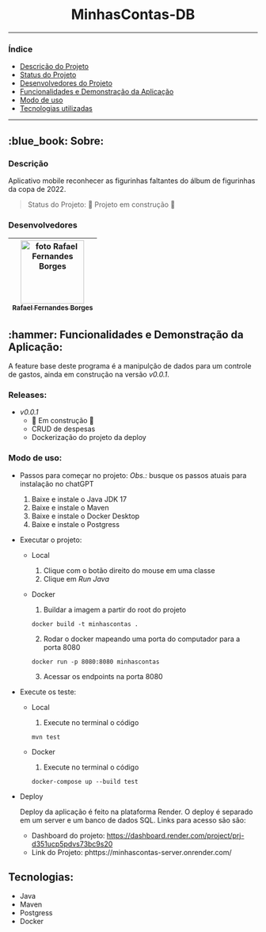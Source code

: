 <!-- Título -->
<h1 align="center"> MinhasContas-DB </h1>

<!-- Badges -->

*******
### Índice 

* [Descrição do Projeto](#descrição-do-projeto)
* [Status do Projeto](#status-do-Projeto)
* [Desenvolvedores do Projeto](#pessoas-desenvolvedoras)
* [Funcionalidades e Demonstração da Aplicação](#funcionalidades-e-demonstração-da-aplicação)
* [Modo de uso](#modo-de-uso)
* [Tecnologias utilizadas](#tecnologias-utilizadas)
*******

<!-- Descrição -->
<h2> :blue_book: Sobre: </h2>

<div id="descrição-do-projeto"/>
<h3> Descrição </h3>

Aplicativo mobile reconhecer as figurinhas faltantes do álbum de figurinhas da copa de 2022.

<div id="status-do-Projeto"/>

> Status do Projeto: :construction: Projeto em construção :construction:

<div id="pessoas-desenvolvedoras"/>
<h3> Desenvolvedores </h3>

| [<img src="https://github.com/RafaFBorges.png" alt="foto Rafael Fernandes Borges"  width="128px" height="128px"/><br><sub>Rafael Fernandes Borges</sub>](https://github.com/RafaFBorges)
| :---: |

<!-- Funcionalidades e Demonstração da Aplicação -->
<div id="funcionalidades-e-demonstração-da-aplicação"/>
<h2> :hammer: Funcionalidades e Demonstração da Aplicação: </h2>

A feature base deste programa é a manipulção de dados para um controle de gastos, ainda em construção na versão *v0.0.1*.

### Releases:

- *v0.0.1*
  * :construction: Em construção :construction:
  * CRUD de despesas
  * Dockerização do projeto da deploy

<!-- Primeiro acesso -->
<div id="modo-de-uso" />

### Modo de uso:

- Passos para começar no projeto:
  *Obs.:* busque os passos atuais para instalação no chatGPT

  1. Baixe e instale o Java JDK 17
  2. Baixe e instale o Maven
  3. Baixe e instale o Docker Desktop
  4. Baixe e instale o Postgress

- Executar o projeto:
  
  - Local
    1. Clique com o botão direito do mouse em uma classe
    2. Clique em *Run Java*
  
  - Docker
    1. Buildar a imagem a partir do root do projeto
    ```
    docker build -t minhascontas .
    ```

    2. Rodar o docker mapeando uma porta do computador para a porta 8080
    ```
    docker run -p 8080:8080 minhascontas
    ```

    3. Acessar os endpoints na porta 8080
  
- Execute os teste:
  
  - Local
    1. Execute no terminal o código
    ```
    mvn test
    ```

  - Docker
    1. Execute no terminal o código
    ```
    docker-compose up --build test
    ```

- Deploy

  Deploy da aplicação é feito na plataforma Render. O deploy é separado em um server e um banco de dados SQL. Links para acesso são são:

  - Dashboard do projeto: https://dashboard.render.com/project/prj-d351ucp5pdvs73bc9s20
  - Link do Projeto: phttps://minhascontas-server.onrender.com/ 

<!-- Tecnologias -->
<div id="tecnologias-utilizadas"/>
<h2> Tecnologias: </h2>

- Java
- Maven
- Postgress
- Docker
